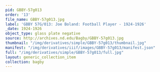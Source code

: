 ```yaml
---
pid: GBBY-57g013
order: '13'
file_name: GBBY-57g013.jpg
label: 'GBBY 57G/013: Joe Boland: Football Player - 1924-1926'
_date: 1924-1926
object_type: glass plate negative
source: http://archives.nd.edu/Bagby/GBBY-57g013.jpg
thumbnail: "/img/derivatives/simple/GBBY-57g013/thumbnail.jpg"
manifest: "/img/derivatives/iiif/images/GBBY-57g013/manifest.json"
full: "/img/derivatives/simple/GBBY-57g013/full.jpg"
layout: generic_collection_item
collection: bagby
---
```

